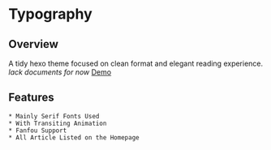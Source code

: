 # Typography
## Overview
A tidy hexo theme focused on clean format and elegant reading experience.
*lack documents for now*
[Demo](rapiz.me)
## Features
	* Mainly Serif Fonts Used
	* With Transiting Animation
	* Fanfou Support
	* All Article Listed on the Homepage
